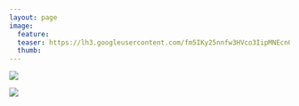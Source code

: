 ```yaml
---
layout: page
image:
  feature:
  teaser: https://lh3.googleusercontent.com/fm5IKy25nnfw3HVco3IipMNEcnOOTY2vVaUEn_EDBGM=w245
  thumb:
---
```


![](https://lh3.googleusercontent.com/XxRpm6tpIapeEDF0w-EmQJn6I9tm5OkKX_-DT5bZ2zQ=w800)

![](https://lh3.googleusercontent.com/SreKD7njDFibJTqB0J7XQZD8Ze4bhEHvyNOdhbrksnA=w800)
